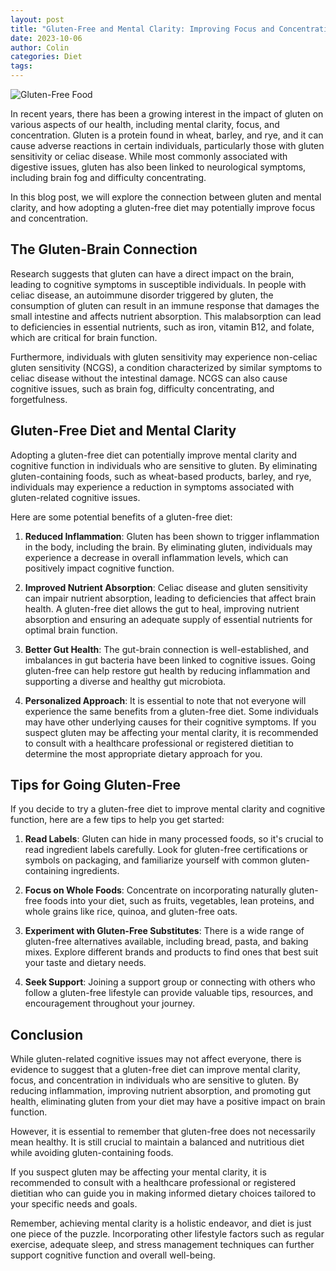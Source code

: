 ```yaml
---
layout: post
title: "Gluten-Free and Mental Clarity: Improving Focus and Concentration"
date: 2023-10-06
author: Colin
categories: Diet
tags: 
---
```


![Gluten-Free Food](https://source.unsplash.com/1600x900/?gluten-free)

In recent years, there has been a growing interest in the impact of gluten on various aspects of our health, including mental clarity, focus, and concentration. Gluten is a protein found in wheat, barley, and rye, and it can cause adverse reactions in certain individuals, particularly those with gluten sensitivity or celiac disease. While most commonly associated with digestive issues, gluten has also been linked to neurological symptoms, including brain fog and difficulty concentrating.

In this blog post, we will explore the connection between gluten and mental clarity, and how adopting a gluten-free diet may potentially improve focus and concentration.

## The Gluten-Brain Connection

Research suggests that gluten can have a direct impact on the brain, leading to cognitive symptoms in susceptible individuals. In people with celiac disease, an autoimmune disorder triggered by gluten, the consumption of gluten can result in an immune response that damages the small intestine and affects nutrient absorption. This malabsorption can lead to deficiencies in essential nutrients, such as iron, vitamin B12, and folate, which are critical for brain function.

Furthermore, individuals with gluten sensitivity may experience non-celiac gluten sensitivity (NCGS), a condition characterized by similar symptoms to celiac disease without the intestinal damage. NCGS can also cause cognitive issues, such as brain fog, difficulty concentrating, and forgetfulness.

## Gluten-Free Diet and Mental Clarity

Adopting a gluten-free diet can potentially improve mental clarity and cognitive function in individuals who are sensitive to gluten. By eliminating gluten-containing foods, such as wheat-based products, barley, and rye, individuals may experience a reduction in symptoms associated with gluten-related cognitive issues.

Here are some potential benefits of a gluten-free diet:

1. **Reduced Inflammation**: Gluten has been shown to trigger inflammation in the body, including the brain. By eliminating gluten, individuals may experience a decrease in overall inflammation levels, which can positively impact cognitive function.

2. **Improved Nutrient Absorption**: Celiac disease and gluten sensitivity can impair nutrient absorption, leading to deficiencies that affect brain health. A gluten-free diet allows the gut to heal, improving nutrient absorption and ensuring an adequate supply of essential nutrients for optimal brain function.

3. **Better Gut Health**: The gut-brain connection is well-established, and imbalances in gut bacteria have been linked to cognitive issues. Going gluten-free can help restore gut health by reducing inflammation and supporting a diverse and healthy gut microbiota.

4. **Personalized Approach**: It is essential to note that not everyone will experience the same benefits from a gluten-free diet. Some individuals may have other underlying causes for their cognitive symptoms. If you suspect gluten may be affecting your mental clarity, it is recommended to consult with a healthcare professional or registered dietitian to determine the most appropriate dietary approach for you.

## Tips for Going Gluten-Free

If you decide to try a gluten-free diet to improve mental clarity and cognitive function, here are a few tips to help you get started:

1. **Read Labels**: Gluten can hide in many processed foods, so it's crucial to read ingredient labels carefully. Look for gluten-free certifications or symbols on packaging, and familiarize yourself with common gluten-containing ingredients.

2. **Focus on Whole Foods**: Concentrate on incorporating naturally gluten-free foods into your diet, such as fruits, vegetables, lean proteins, and whole grains like rice, quinoa, and gluten-free oats.

3. **Experiment with Gluten-Free Substitutes**: There is a wide range of gluten-free alternatives available, including bread, pasta, and baking mixes. Explore different brands and products to find ones that best suit your taste and dietary needs.

4. **Seek Support**: Joining a support group or connecting with others who follow a gluten-free lifestyle can provide valuable tips, resources, and encouragement throughout your journey.

## Conclusion

While gluten-related cognitive issues may not affect everyone, there is evidence to suggest that a gluten-free diet can improve mental clarity, focus, and concentration in individuals who are sensitive to gluten. By reducing inflammation, improving nutrient absorption, and promoting gut health, eliminating gluten from your diet may have a positive impact on brain function.

However, it is essential to remember that gluten-free does not necessarily mean healthy. It is still crucial to maintain a balanced and nutritious diet while avoiding gluten-containing foods.

If you suspect gluten may be affecting your mental clarity, it is recommended to consult with a healthcare professional or registered dietitian who can guide you in making informed dietary choices tailored to your specific needs and goals.

Remember, achieving mental clarity is a holistic endeavor, and diet is just one piece of the puzzle. Incorporating other lifestyle factors such as regular exercise, adequate sleep, and stress management techniques can further support cognitive function and overall well-being.